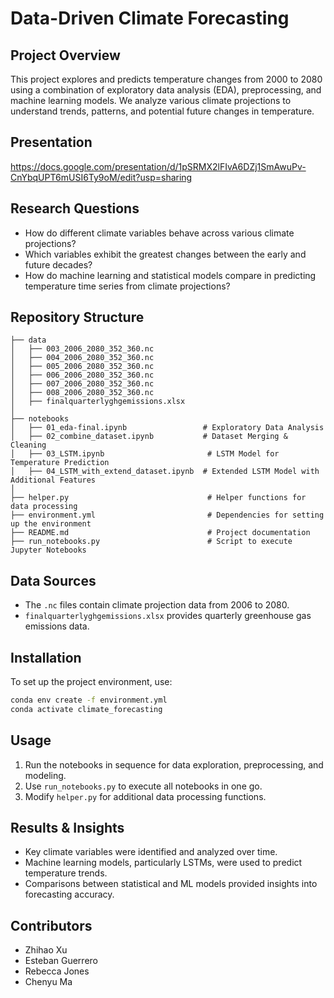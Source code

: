 # Data-Driven Climate Forecasting

## Project Overview
This project explores and predicts temperature changes from 2000 to 2080 using a combination of exploratory data analysis (EDA), preprocessing, and machine learning models. We analyze various climate projections to understand trends, patterns, and potential future changes in temperature.

## Presentation
https://docs.google.com/presentation/d/1pSRMX2lFIvA6DZj1SmAwuPv-CnYbqUPT6mUSI6Ty9oM/edit?usp=sharing

## Research Questions
- How do different climate variables behave across various climate projections?
- Which variables exhibit the greatest changes between the early and future decades?
- How do machine learning and statistical models compare in predicting temperature time series from climate projections?

## Repository Structure
```
├── data
│   ├── 003_2006_2080_352_360.nc
│   ├── 004_2006_2080_352_360.nc
│   ├── 005_2006_2080_352_360.nc
│   ├── 006_2006_2080_352_360.nc
│   ├── 007_2006_2080_352_360.nc
│   ├── 008_2006_2080_352_360.nc
│   ├── finalquarterlyghgemissions.xlsx
│
├── notebooks
│   ├── 01_eda-final.ipynb                 # Exploratory Data Analysis
│   ├── 02_combine_dataset.ipynb           # Dataset Merging & Cleaning
│   ├── 03_LSTM.ipynb                       # LSTM Model for Temperature Prediction
│   ├── 04_LSTM_with_extend_dataset.ipynb  # Extended LSTM Model with Additional Features
│
├── helper.py                               # Helper functions for data processing
├── environment.yml                         # Dependencies for setting up the environment
├── README.md                               # Project documentation
├── run_notebooks.py                        # Script to execute Jupyter Notebooks
```

## Data Sources
- The `.nc` files contain climate projection data from 2006 to 2080.
- `finalquarterlyghgemissions.xlsx` provides quarterly greenhouse gas emissions data.

## Installation
To set up the project environment, use:
```bash
conda env create -f environment.yml
conda activate climate_forecasting
```

## Usage
1. Run the notebooks in sequence for data exploration, preprocessing, and modeling.
2. Use `run_notebooks.py` to execute all notebooks in one go.
3. Modify `helper.py` for additional data processing functions.

## Results & Insights
- Key climate variables were identified and analyzed over time.
- Machine learning models, particularly LSTMs, were used to predict temperature trends.
- Comparisons between statistical and ML models provided insights into forecasting accuracy.

## Contributors
- Zhihao Xu 
- Esteban Guerrero
- Rebecca Jones
- Chenyu Ma

